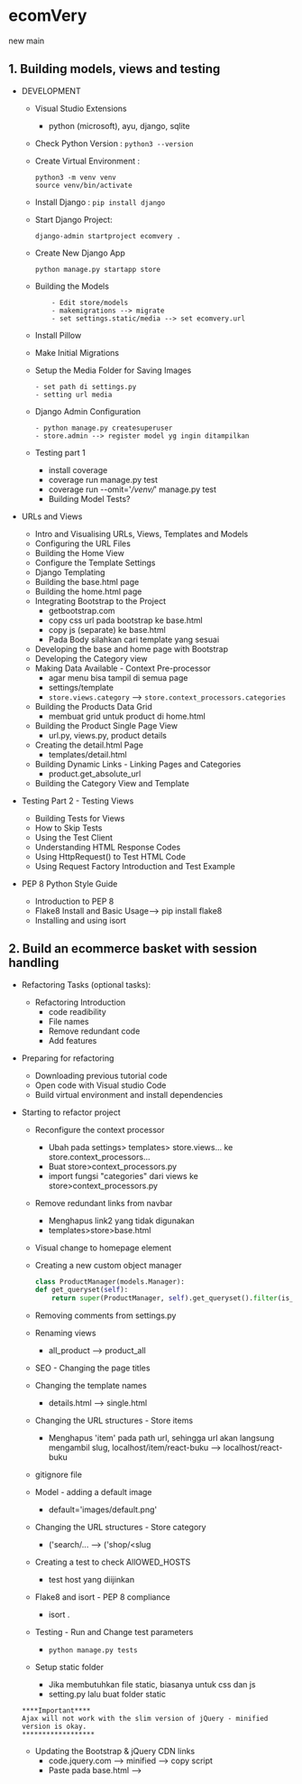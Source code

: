 # ecomVery
new main
## 1. Building models, views and testing
- DEVELOPMENT
    - Visual Studio Extensions
        - python (microsoft), ayu, django, sqlite
    - Check Python Version : `python3 --version`
    - Create Virtual Environment : 
        ```
        python3 -m venv venv
        source venv/bin/activate
        ```
    - Install Django : `pip install django`
    - Start Django Project:
        ```
        django-admin startproject ecomvery .

        ```
    - Create New Django App
        ```
        python manage.py startapp store

        ```
    - Building the Models
        ```
            - Edit store/models
            - makemigrations --> migrate
            - set settings.static/media --> set ecomvery.url

        ```
    - Install Pillow
    - Make Initial Migrations
    - Setup the Media Folder for Saving Images
        ```
        - set path di settings.py
        - setting url media
        ```
    - Django Admin Configuration
        ```
        - python manage.py createsuperuser
        - store.admin --> register model yg ingin ditampilkan
        ```

    - Testing part 1
        - install coverage
        - coverage run manage.py test
        - coverage run --omit='*/venv/*' manage.py test
        - Building Model Tests?

- URLs and Views
    - Intro and Visualising URLs, Views, Templates and Models
    - Configuring the URL Files
    - Building the Home View
    - Configure the Template Settings
    - Django Templating
    - Building the base.html page
    - Building the home.html page
    - Integrating Bootstrap to the Project
        - getbootstrap.com
        - copy css url pada bootstrap ke base.html
        - copy js (separate) ke base.html
        - Pada Body silahkan cari template yang sesuai
    - Developing the base and home page with Bootstrap
    - Developing the Category view
    - Making Data Available - Context Pre-processor
        - agar menu bisa tampil di semua page
        - settings/template
        - `store.views.category` --> `store.context_processors.categories`
    - Building the Products Data Grid
        - membuat grid untuk product di home.html
    - Building the Product Single Page View
        - url.py, views.py, product details
    - Creating the detail.html Page
        - templates/detail.html
    - Building Dynamic Links - Linking Pages and Categories
        - product.get_absolute_url
    - Building the Category View and Template

- Testing Part 2 - Testing Views
    - Building Tests for Views
    - How to Skip Tests
    - Using the Test Client
    - Understanding HTML Response Codes
    - Using HttpRequest() to Test HTML Code
    - Using Request Factory Introduction and Test Example

- PEP 8 Python Style Guide
    - Introduction to PEP 8
    - Flake8 Install and Basic Usage--> pip install flake8
    - Installing and using isort

## 2. Build an ecommerce basket with session handling
- Refactoring Tasks (optional tasks):
    - Refactoring Introduction
        - code readibility
        - File names
        - Remove redundant code
        - Add features
- Preparing for refactoring
    - Downloading previous tutorial code
    - Open code with Visual studio Code
    - Build virtual environment and install dependencies
- Starting to refactor project
    - Reconfigure the context processor
        - Ubah pada settings> templates> store.views... ke store.context_processors...
        - Buat store>context_processors.py
        - import fungsi "categories" dari views ke store>context_processors.py
    - Remove redundant links from navbar
        - Menghapus link2 yang tidak digunakan
        - templates>store>base.html
    - Visual change to homepage element
    
    - Creating a new custom object manager
        ```py
        class ProductManager(models.Manager):
        def get_queryset(self):
            return super(ProductManager, self).get_queryset().filter(is_active=True)
        ```
    - Removing comments from settings.py
    - Renaming views
        - all_product --> product_all
    - SEO - Changing the page titles 
    - Changing the template names
        - details.html --> single.html
    - Changing the URL structures - Store items
        - Menghapus 'item' pada path url, sehingga url akan langsung mengambil slug, localhost/item/react-buku --> localhost/react-buku
    - gitignore file
    - Model - adding a default image
        - default='images/default.png'
    - Changing the URL structures - Store category
        - ('search/<slug>... --> ('shop/<slug
    - Creating a test to check AllOWED_HOSTS
        - test host yang diijinkan
    - Flake8 and isort - PEP 8 compliance
        - isort .
    - Testing - Run and Change test parameters
        - `python manage.py tests`
    - Setup static folder
        - Jika membutuhkan file static, biasanya untuk css dan js
        - setting.py lalu buat folder static
    ```
    ****Important****
    Ajax will not work with the slim version of jQuery - minified version is okay.
    ******************
    ```

    - Updating the Bootstrap & jQuery CDN links
        - code.jquery.com --> minified --> copy script
        - Paste pada base.html --> <script>
    - Finished refactoring
        - kode mudah dibaca
        - penamaan files
        - menghilangkan kode yang tumpang tindih/redundant
        - menambahkan fitur


- Introducing Sessions (optional step):
    - Pengenalan session
        - session adalah informasi yang bersifat sementara dan interaktif
        - satu user per session - melakukan perubahan data berdasarkan per kunjungan user
        - Menyimpan data pada server-side
        - User menerima session ID
        - session ID dibutuhkan untuk pengambilan data
    - Visual explanation of sessions - penjelasan
        - ![session](https://user-images.githubusercontent.com/24581953/143838596-0e442daf-eec2-46ab-b222-b0e3bf1d0177.jpg)
    - Viewing the Django database - session table
    - Viewing the session in the browser console
    - Django required resources to enable sessions

- Development Part 1.0 (Preparing the project):
    - Introduction
    - Create a new app - basket
    - Remove unnecessary files
    - Configure the URL's for the basket
    - Building the basket summary view
    - Building the basket summary template
    - Making the basket icon/button for the navbar
    - VSC extension for formatting HTML/Python template files

- Development Part 1.2 (Building a Session):
    - Building sessions
    - Building the context_processor file
    - Testing the initial session setup

- Development Part 1.3 (Creating add functionality):
    - Building the add to cart button functionality (Ajax)
    - URL for a the add function
    - view for the add function
    - updating the basket class
    - Adding the Qty to the session data

- Development Part 2.0 (Deleting basket/session data):
    - Introduction - deleting session data
    - Creating the basket summary template
    - Iterating over the session data
    - Get the total price of the basket items  

- Development Part 2.1(Front-end - deleting basket/session data):
    - Introduction - Ajax for deleting items
    - Creating Ajax for deleting basket items
    - Building a basket URL
    - Creating a delete function in view
    - Handling remove items in the basket class
    - Resolving the unique DOM ID issue with Ajax
    - Removing elements from the page with JavaScript

- Development Part 3.0 (Updating basket/session data):
    - Introduction - updating session data
    - Capturing the user selection
    - Create a URL for updating data
    - Create the view function
    - Further developing the basket class
    - Developing the front-end code for update
    - Resolving known issues
    - Resolving final issue

- Testing
    - Introduction 
    - Running existing tests
    - Running coverage - assessing tests required
    - Building tests for the basket app
